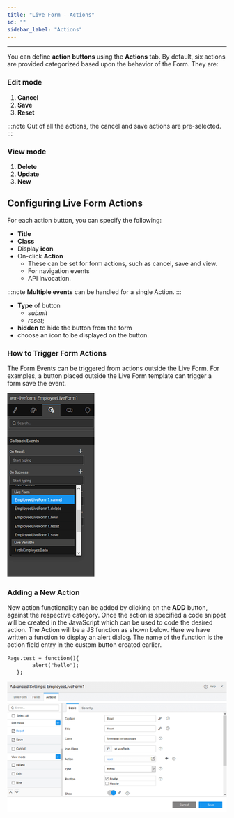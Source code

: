 ```yaml
---
title: "Live Form - Actions"
id: ""
sidebar_label: "Actions"
---
```

---

You can define **action buttons** using the **Actions** tab. By default, six actions are provided categorized based upon the behavior of the Form. They are:

### Edit mode
1. **Cancel**
2. **Save**
3. **Reset** 

:::note
Out of all the actions, the cancel and save actions are pre-selected.
:::

### View mode 
1. **Delete** 
2. **Update** 
3. **New**

## Configuring Live Form Actions
For each action button, you can specify the following:

- **Title**
- **Class**
- Display **icon**
- On-click **Action**   
    - These can be set for form actions, such as cancel, save and view.
    - For navigation events
    - API invocation. 

:::note
**Multiple events** can be handled for a single Action.
:::
- **Type** of button
    - _submit_
    - _reset_;
- **hidden** to hide the button from the form
- choose an icon to be displayed on the button.

### How to Trigger Form Actions
The Form Events can be triggered from actions outside the Live Form. For examples, a button placed outside the Live Form template can trigger a form save the event. 

[![](/learn/assets/lf_events.png)](/learn/assets/lf_events.png)

### Adding a New Action

New action functionality can be added by clicking on the **ADD** button, against the respective category. Once the action is specified a code snippet will be created in the JavaScript which can be used to code the desired action. The Action will be a JS function as shown below. Here we have written a function to display an alert dialog. The name of the function is the action field entry in the custom button created earlier.

```
Page.test = function(){ 
        alert("hello");
   };
```

[![](/learn/assets/LF_actions.png)](/learn/assets/LF_actions.png)
